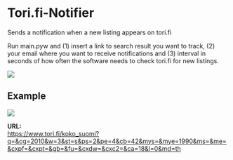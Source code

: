 # Tori.fi-Notifier
Sends a notification when a new listing appears on tori.fi

Run main.pyw and  (1) insert a link to search result you want to track,  (2) your email where you want to receive notifications and (3) interval in seconds of how often the software needs to check tori.fi for new listings.

<img src="https://i.imgur.com/K1RoREW.png">

<h2>Example</h2>
<img src="https://i.imgur.com/KGBe627.png">

<b> URL: </b><br>
https://www.tori.fi/koko_suomi?q=&cg=2010&w=3&st=s&ps=2&pe=4&cb=42&mys=&mye=1990&ms=&me=&cxpf=&cxpt=&gb=&fu=&cxdw=&cxc2=&ca=18&l=0&md=th
